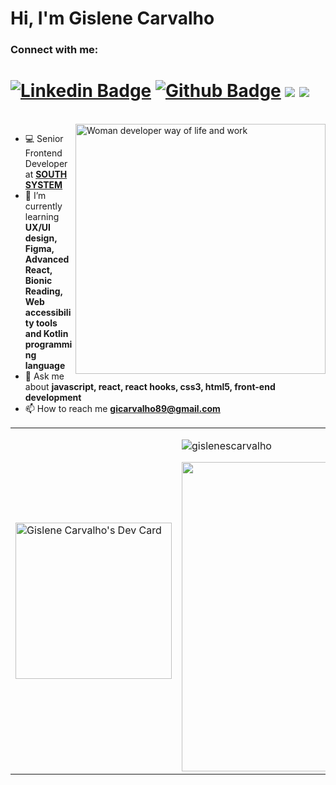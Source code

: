 <h1 align="left">Hi, I'm Gislene Carvalho</h1>

<h3 align="left">Connect with me:</h3> 

# [![Linkedin Badge](https://img.shields.io/badge/-LinkedIn-0077B5?style=flat&logo=Linkedin&logoColor=white&link=https://www.linkedin.com/in/gislenecarvalho/)](https://www.linkedin.com/in/gislenecarvalho/) [![Github Badge](https://img.shields.io/badge/-Github-242A2D?style=flat&logo=Github&logoColor=white&link=https://github.com/gislenescarvalho/)](https://github.com/gislenescarvalho/) ![](https://img.shields.io/twitter/follow/GisleneJS?style=social/) ![](https://komarev.com/ghpvc/?username=gislenescarvalho) 

<br />
 
<img align="right" src="https://user-images.githubusercontent.com/62280849/128852791-6fb73a65-29a6-4c5e-84c5-e8372ac2bd77.gif" width="400" alt="Woman developer way of life and work">

 - 💻 Senior Frontend Developer at <strong>[SOUTH SYSTEM](https://southsystem.com.br/)</strong>
- 🌱 I’m currently learning **UX/UI design, Figma, Advanced React, Bionic Reading, Web accessibility tools and Kotlin programming language**
- 💬 Ask me about **javascript, react, react hooks, css3, html5, front-end development**
- 📫 How to reach me **gicarvalho89@gmail.com**     

<center>
 <table>
   <tr>
     <td>
     <a align="left" href="https://app.daily.dev/gscarvalho"><img src="https://api.daily.dev/devcards/f712d2f275d54a45913034c3afb6ee37.png?r=kno" width="250" alt="Gislene Carvalho's Dev Card"/></a> 
   </td>
   <td>
   <p><img align="center" src="https://github-readme-stats.vercel.app/api/top-langs?username=gislenescarvalho&show_icons=true&locale=en&layout=compact"      alt="gislenescarvalho" /></p>
   <img width="495px" align="left" src="https://github-readme-stats.vercel.app/api?username=gislenescarvalho&show_icons=true&count_private=true" />
   </td>
  </tr>   
  </table>
</center>

